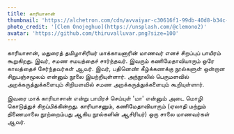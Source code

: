 ```yaml
---
title: காரியாசான்
thumbnail: 'https://alchetron.com/cdn/avvaiyar-c30616f1-99db-40d8-b34c-53a8ad7e053-resize-750.png'
photo_credit: '[Clem Onojeghuo](https://unsplash.com/@clemono2)'
avatar: 'https://github.com/thiruvalluvar.png?size=100'
---
```



காரியாசான், மதுரைத் தமிழாசிரியர் மாக்காயனாரின் மாணவர் எனச் சிறப்புப் பாயிரம் கூறுகிறது. இவர், சமண சமயத்தைச் சார்ந்தவர். இவரும் கணிமேதாவியாரும் ஒரே காலத்தைச் சேர்ந்தவர்கள் ஆவர். இவர், பதினெண் கீழ்க்கணக்கு நூல்களுள் ஒன்றான சிறுபஞ்சமூலம் என்னும் நூலை இயற்றியுள்ளார். அந்நூலில் பெருமளவில் அறக்கருத்துக்களையும் சிறியளவில் சமண அறக்கருத்துக்களையும் கூறியுள்ளார்.

இவரை மாக் காரியாசான் என்று பாயிரச் செய்யுள் 'மா' என்னும் அடை மொழி கொடுத்துச் சிறப்பிக்கின்றது. காரியாசனும், கணிமேதாவியாரும் (ஏலாதி மற்றும் திணைமாலை நூற்றைம்பது ஆகிய நூல்களின் ஆசிரியர்) ஒரு சாலை மாணவர்கள் ஆவர்.